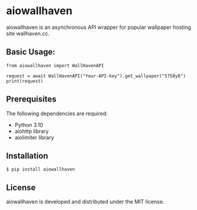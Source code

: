 # aiowallhaven

aiowallhaven is an asynchronous API wrapper for popular 
wallpaper hosting site wallhaven.cc.

## Basic Usage:

```
from aiowallhaven import WallHavenAPI

request = await WallHavenAPI("Your-API-key").get_wallpaper("5758y8")
print(request)
```

## Prerequisites
The following dependencies are required:

- Python 3.10
- aiohttp library
- aiolimiter library

## Installation

```
$ pip install aiowallhaven
```
## License

aiowallhaven is developed and distributed under the MIT 
license.
